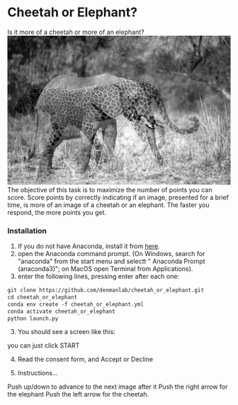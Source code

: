 # Cheetah or Elephant?
Is it more of a cheetah or more of an elephant?
![chelephant](https://github.com/denmanlab/cheetah_or_elephant/blob/master/models/chelephant.jpg "chelephant")
The objective of this task is to maximize the number of points you can score. Score points by correctly indicating if an image, presented for a brief time, is more of an image of a cheetah or an elephant. The faster you respond, the more points you get. 

### Installation
1. If you do not have Anaconda, install it from [here](https://www.anaconda.com/products/individual).
2. open the Anaconda command prompt. (On Windows, search for "anaconda" from the start menu and selectt " Anaconda Prompt (anaconda3)"; on MacOS open Terminal from Applications). 
3.  enter the following lines, pressing enter after each one:
```
git clone https://github.com/denmanlab/cheetah_or_elephant.git
cd cheetah_or_elephant
conda env create -f cheetah_or_elephant.yml
conda activate cheetah_or_elephant
python launch.py
```
3. You should see a screen like this:

you can just click START

4. Read the consent form, and Accept or Decline

5. Instructions...

Push up/down to advance to the next image
after it 
Push the right arrow for the elephant
Push the left arrow for the cheetah. 
